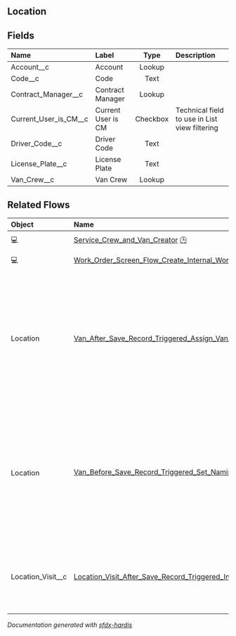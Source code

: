 ## Location

<!-- Object description -->

## Fields

| Name      | Label | Type | Description |
| :-------- | :---- | :--: | :---------- | 
| Account__c | Account | Lookup | <!-- --> |
| Code__c | Code | Text | <!-- --> |
| Contract_Manager__c | Contract Manager | Lookup | <!-- --> |
| Current_User_is_CM__c | Current User is CM | Checkbox | Technical field to use in List view filtering |
| Driver_Code__c | Driver Code | Text | <!-- --> |
| License_Plate__c | License Plate | Text | <!-- --> |
| Van_Crew__c | Van Crew | Lookup | <!-- --> |


## Related Flows

| Object | Name      | Type | Description |
| :----  | :-------- | :--: | :---------- | 
| 💻 | [Service_Crew_and_Van_Creator](../flows/Service_Crew_and_Van_Creator.md) [🕒](../flows/Service_Crew_and_Van_Creator-history.md) |  Screen Flow | <!-- --> |
| 💻 | [Work_Order_Screen_Flow_Create_Internal_Work](../flows/Work_Order_Screen_Flow_Create_Internal_Work.md) [🕒](../flows/Work_Order_Screen_Flow_Create_Internal_Work-history.md) |  Screen Flow | <!-- --> |
| Location | [Van_After_Save_Record_Triggered_Assign_Van_to_Lead_Crew_Member](../flows/Van_After_Save_Record_Triggered_Assign_Van_to_Lead_Crew_Member.md) |  Record After Save | This flow populates the Van field on the service resource record of the lead van crew member, allowing him to log the products consumed. |
| Location | [Van_Before_Save_Record_Triggered_Set_Naming_Convention](../flows/Van_Before_Save_Record_Triggered_Set_Naming_Convention.md) [🕒](../flows/Van_Before_Save_Record_Triggered_Set_Naming_Convention-history.md) |  Record Before Save | This flow sets the naming convention for a Van and flagged the record as an inventory location. We can link material items only to inventory locations. |
| Location_Visit__c | [Location_Visit_After_Save_Record_Triggered_Inform_visitor_when_Opportunity_visit](../flows/Location_Visit_After_Save_Record_Triggered_Inform_visitor_when_Opportunity_visit.md) |  Record After Save | Send a notification to the expected visitor that they are expected to do a visit |


_Documentation generated with [sfdx-hardis](https://sfdx-hardis.cloudity.com)_
